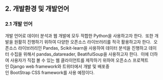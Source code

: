 ## 2. 개발환경 및 개발언어

### 2.1 개발 언어
개발 언어로 데이터 분석과 웹 개발에 모두 적합한 Python을 사용하고자 한다. 
또한 개발을 원활히 진행하기 위하여 다양한 오픈소스 라이브러리를 적극 활용하고자 한다. 
오픈소스 라이브러리인 Pandas, Scikit-learn을 사용하여 데이터 분석을 진행하고 데이터 수집을 위해서 pandas_datareader, BeatifulSoup을 사용하고자 한다. 
이에 더하여 사용자가 직접 볼 수 있는 웹 클라이언트를 제작하기 위하여 오픈소스 프로젝트인 Django web framework와 트위터에서 개발 및 배포중인 BootStrap CSS framework를 사용 예정이다. 

